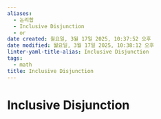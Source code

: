 ```yaml
---
aliases:
  - 논리합
  - Inclusive Disjunction
  - or
date created: 월요일, 3월 17일 2025, 10:37:52 오후
date modified: 월요일, 3월 17일 2025, 10:38:12 오후
linter-yaml-title-alias: Inclusive Disjunction
tags:
  - math
title: Inclusive Disjunction
---
```


# Inclusive Disjunction
